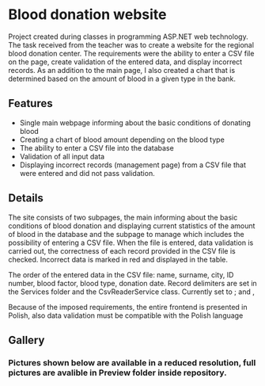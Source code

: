 # Blood donation website

Project created during classes in programming ASP.NET web technology.
The task received from the teacher was to create a website for the regional blood donation center.
The requirements were the ability to enter a CSV file on the page, create validation of the entered data, and display incorrect records. As an addition to the main page, I also created a chart that is determined based on the amount of blood in a given type in the bank.

## Features

* Single main webpage informing about the basic conditions of donating blood
* Creating a chart of blood amount depending on the blood type
* The ability to enter a CSV file into the database
* Validation of all input data
* Displaying incorrect records (management page) from a CSV file that were entered and did not pass validation.

## Details

The site consists of two subpages, the main informing about the basic conditions of blood donation and displaying current statistics of the amount of blood in the database and the subpage to manage which includes the possibility of entering a CSV file. When the file is entered, data validation is carried out, the correctness of each record provided in the CSV file is checked. Incorrect data is marked in red and displayed in the table.

The order of the entered data in the CSV file: name, surname, city, ID number, blood factor, blood type, donation date.
Record delimiters are set in the Services folder and the CsvReaderService class. Currently set to ; and ,

Because of the imposed requirements, the entire frontend is presented in Polish, also data validation must be compatible with the Polish language

## Gallery

### Pictures shown below are available in a reduced resolution, full pictures are avalible in Preview folder inside repository.

